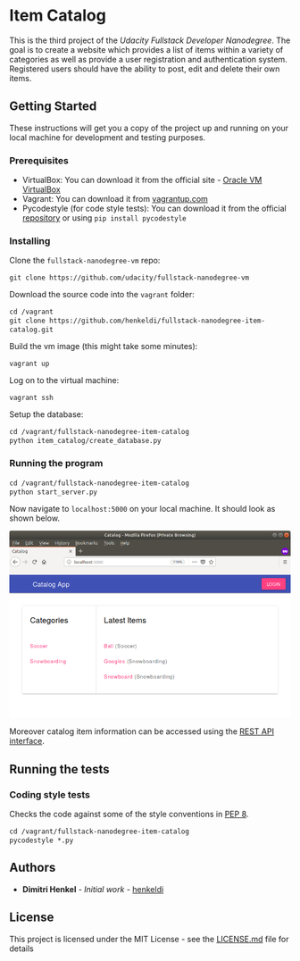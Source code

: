 # Item Catalog

This is the third project of the *Udacity Fullstack Developer Nanodegree*.
The goal is to create a website which provides a list of items within a variety of categories as well as provide a user registration and authentication system. Registered users should have the ability to post, edit and delete their own items.

## Getting Started

These instructions will get you a copy of the project up and running on your local machine for development and testing purposes.

### Prerequisites

* VirtualBox: You can download it from the official site - [Oracle VM VirtualBox](https://www.virtualbox.org/wiki/Download_Old_Builds_5_1 "Oracle VM VirtualBox")
* Vagrant: You can download it from [vagrantup.com](https://www.vagrantup.com/downloads.html "Vagrant by HashiCorp")
* Pycodestyle (for code style tests): You can download it from the official [repository](https://github.com/PyCQA/pycodestyle "Python Style Checker") or using `pip install pycodestyle`

### Installing

Clone the `fullstack-nanodegree-vm` repo:

```
git clone https://github.com/udacity/fullstack-nanodegree-vm
```

Download the source code into the `vagrant` folder:

```
cd /vagrant
git clone https://github.com/henkeldi/fullstack-nanodegree-item-catalog.git
```

Build the vm image (this might take some minutes):

```
vagrant up
```

Log on to the virtual machine:

```
vagrant ssh
```

Setup the database:

```
cd /vagrant/fullstack-nanodegree-item-catalog
python item_catalog/create_database.py
```

### Running the program

```
cd /vagrant/fullstack-nanodegree-item-catalog
python start_server.py
```

Now navigate to `localhost:5000` on your local machine. It should look as shown below.

![Catalog rendered website](doc/catalog_item.png)

Moreover catalog item information can be accessed using the [REST API interface](doc/API.md).

## Running the tests

### Coding style tests

Checks the code against some of the style conventions in [PEP 8](https://www.python.org/dev/peps/pep-0008/ "PEP 8 -- Syle Guide for Python Code").

```
cd /vagrant/fullstack-nanodegree-item-catalog
pycodestyle *.py
```

## Authors

* **Dimitri Henkel** - *Initial work* - [henkeldi](https://github.com/henkeldi)

## License

This project is licensed under the MIT License - see the [LICENSE.md](LICENSE.md) file for details
